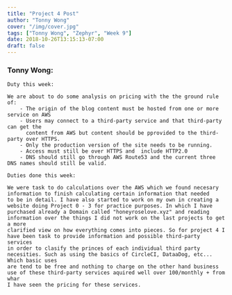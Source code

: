 ```yaml
---
title: "Project 4 Post"
author: "Tonny Wong"
cover: "/img/cover.jpg"
tags: ["Tonny Wong", "Zephyr", "Week 9"]
date: 2018-10-26T13:15:13-07:00
draft: false
---
```

<h3> Tonny Wong: </h3>

	Duty this week:
	
	We are about to do some analysis on pricing with the the ground rule of:
		- The origin of the blog content must be hosted from one or more service on AWS
		- Users may connect to a third-party service and that third-party can get the 
		  content from AWS but content should be pprovided to the third-party over HTTPS.
		- Only the production version of the site needs to be running.
		- Access must still be over HTTPS and  include HTTP2.0
		- DNS should still go through AWS Route53 and the current three DNS names should still be valid.

	Duties done this week:
		
	We were task to do calculations over the AWS which we found necesary information to finish calculating certain information that needed
	to be in detail. I have also started to work on my own in creating a website doing Project 0 - 3 for practice purposes. In which I have
	purchased already a Domain called "honeyroselove.xyz" and reading information over the things I did not work on the last projects to get a more
	clarified view on how everything comes into pieces. So for project 4 I have been task to provide information and possible third-party services
	in order to clasify the princes of each individual third party necesities. Such as using the basics of CircleCI, DataaDog, etc... Which basic uses 
	are tend to be free and nothing to charge on the other hand business use of these third-party services aquired well over 100/monthly + from whar
	I have seen the pricing for these services. 
	
